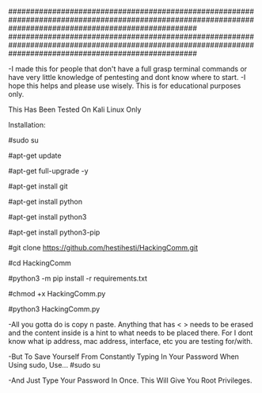 ###########################################################################################################################################################
###########################################################################################################################################################

-I made this for people that don't have a full grasp terminal commands or have very little knowledge of pentesting and dont know where to start.
-I hope this helps and please use wisely. This is for educational purposes only. 

This Has Been Tested On Kali Linux Only

Installation:


#sudo su

#apt-get update

#apt-get full-upgrade -y

#apt-get install git

#apt-get install python

#apt-get install python3

#apt-get install python3-pip

#git clone https://github.com/hestihesti/HackingComm.git

#cd HackingComm

#python3 -m pip install -r requirements.txt

#chmod +x HackingComm.py

#python3 HackingComm.py

-All you gotta do is copy n paste. Anything that has < > needs to be erased and the content inside is a hint to what needs to be placed there. For I dont know what ip
address, mac address, interface, etc you are testing for/with.

-But To Save Yourself From Constantly Typing In Your Password When Using sudo, Use...
	#sudo su

-And Just Type Your Password In Once. This Will Give You Root Privileges.
